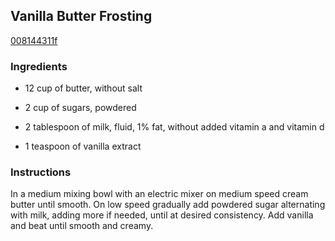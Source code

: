 ## Vanilla Butter Frosting

[008144311f](http://www.food.com/recipe/vanilla-butter-frosting-403947)

### Ingredients

 - 12 cup of butter, without salt

 - 2 cup of sugars, powdered

 - 2 tablespoon of milk, fluid, 1% fat, without added vitamin a and vitamin d

 - 1 teaspoon of vanilla extract

### Instructions

In a medium mixing bowl with an electric mixer on medium speed cream butter until smooth. On low speed gradually add powdered sugar alternating with milk, adding more if needed, until at desired consistency. Add vanilla and beat until smooth and creamy.